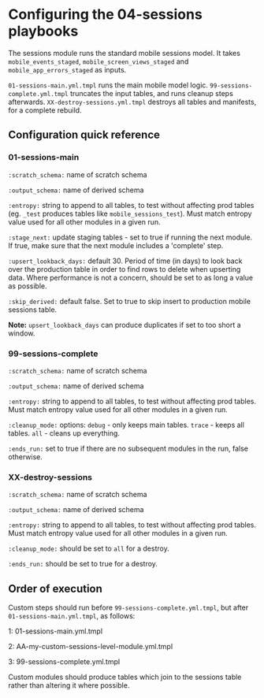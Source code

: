# Configuring the 04-sessions playbooks

The sessions module runs the standard mobile sessions model. It takes `mobile_events_staged`, `mobile_screen_views_staged` and `mobile_app_errors_staged` as inputs.

`01-sessions-main.yml.tmpl` runs the main mobile model logic. `99-sessions-complete.yml.tmpl` truncates the input tables, and runs cleanup steps afterwards. `XX-destroy-sessions.yml.tmpl` destroys all tables and manifests, for a complete rebuild.

## Configuration quick reference

### 01-sessions-main

`:scratch_schema:`     name of scratch schema  

`:output_schema:`      name of derived schema

`:entropy:`            string to append to all tables, to test without affecting prod tables (eg. `_test` produces tables like `mobile_sessions_test`). Must match entropy value used for all other modules in a given run.

`:stage_next:`         update staging tables - set to true if running the next module. If true, make sure that the next module includes a 'complete' step.

`:upsert_lookback_days:`    default 30. Period of time (in days) to look back over the production table in order to find rows to delete when upserting data. Where performance is not a concern, should be set to as long a value as possible.

`:skip_derived:`       default false. Set to true to skip insert to production mobile sessions table.

**Note:** `upsert_lookback_days` can produce duplicates if set to too short a window.

### 99-sessions-complete

`:scratch_schema:`     name of scratch schema

`:output_schema:`      name of derived schema

`:entropy:`            string to append to all tables, to test without affecting prod tables. Must match entropy value used for all other modules in a given run.

`:cleanup_mode:`       options: `debug` - only keeps main tables. `trace` - keeps all tables. `all` - cleans up everything.

`:ends_run:`           set to true if there are no subsequent modules in the run, false otherwise.

### XX-destroy-sessions

`:scratch_schema:`     name of scratch schema

`:output_schema:`      name of derived schema

`:entropy:`            string to append to all tables, to test without affecting prod tables. Must match entropy value used for all other modules in a given run.

`:cleanup_mode:`       should be set to `all` for a destroy.

`:ends_run:`           should be set to true for a destroy.

## Order of execution

Custom steps should run before `99-sessions-complete.yml.tmpl`, but after `01-sessions-main.yml.tmpl`, as follows:

1: 01-sessions-main.yml.tmpl

2: AA-my-custom-sessions-level-module.yml.tmpl

3: 99-sessions-complete.yml.tmpl

Custom modules should produce tables which join to the sessions table rather than altering it where possible.
